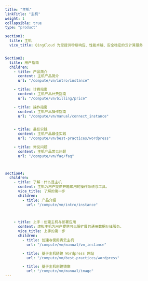 ```yaml
---
title: "主机"
linkTitle: "主机"
weight: 1
collapsible: true
type: "product"

section1:
  title: 主机
  vice_title: QingCloud 为您提供秒级响应、性能卓越、安全稳定的云计算服务


Section2:
  title: 用户指南
  children:
    - title: 产品简介
      content: 主机产品简介
      url: "/compute/vm/intro/instance"

    - title: 计费指南
      content: 主机产品计费指南
      url: "/compute/vm/billing/price"

    - title: 操作指南
      content: 主机产品操作指南
      url: "/compute/vm/manual/connect_instance"
    

    - title: 最佳实践
      content: 主机产品最佳实践
      url: "/compute/vm/best-practices/wordpress"

    - title: 常见问题
      content: 主机产品常见问题
      url: "/compute/vm/faq/faq"



section4:
  children:
    - title: 了解：什么是主机
      content: 主机为用户提供开箱即用的操作系统与工具。
      vice_title: 了解的第一步
      children:
        - title: 产品介绍
          url: "/compute/vm/intro/instance"

        

    - title: 上手：创建主机与部署应用
      content: 虚拟主机为用户提供可无限扩展的通用数据存储服务。
      vice_title: 上手的第一步
      children: 
        - title: 创建与使用青云主机
          url: "/compute/vm/manual/vm_instance"

        - title: 基于主机搭建 Wordpress 网站
          url: "/compute/vm/best-practices/wordpress"

        - title: 基于主机创建镜像
          url: "/compute/vm/manual/image"
---
```



<!-- type: "product" 这个参数表明这是一个产品index页面 -->
<!-- section1 为产品index页面 主标题 副标题 video  video_img为视频图片  -->
<!-- section2 为产品index页面 第一个大块的用户文档配置  -->
<!-- section3 为产品index页面 第二个大块的开发者文档配置  -->
<!-- section4 为产品index页面 第三个大块的学习路径配置  -->